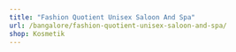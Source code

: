 ```yaml
---
title: "Fashion Quotient Unisex Saloon And Spa"
url: /bangalore/fashion-quotient-unisex-saloon-and-spa/
shop: Kosmetik
---
```

